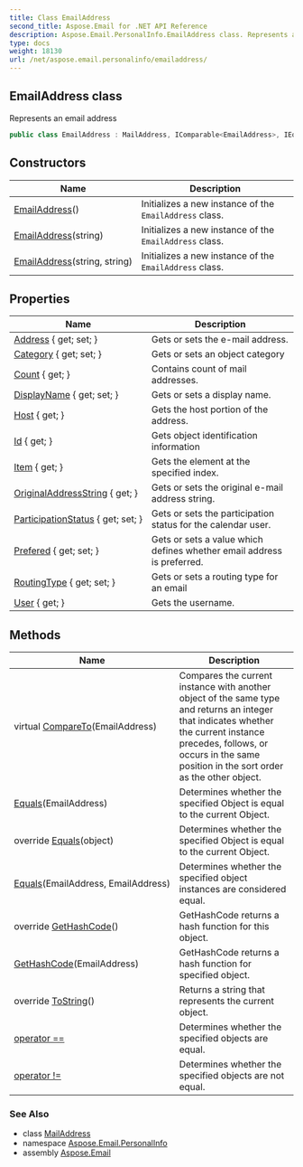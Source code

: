 ```yaml
---
title: Class EmailAddress
second_title: Aspose.Email for .NET API Reference
description: Aspose.Email.PersonalInfo.EmailAddress class. Represents an email address
type: docs
weight: 18130
url: /net/aspose.email.personalinfo/emailaddress/
---
```

## EmailAddress class

Represents an email address

```csharp
public class EmailAddress : MailAddress, IComparable<EmailAddress>, IEquatable<EmailAddress>
```

## Constructors

| Name | Description |
| --- | --- |
| [EmailAddress](emailaddress/#constructor)() | Initializes a new instance of the `EmailAddress` class. |
| [EmailAddress](emailaddress/#constructor_1)(string) | Initializes a new instance of the `EmailAddress` class. |
| [EmailAddress](emailaddress/#constructor_2)(string, string) | Initializes a new instance of the `EmailAddress` class. |

## Properties

| Name | Description |
| --- | --- |
| [Address](../../aspose.email/mailaddress/address/) { get; set; } | Gets or sets the e-mail address. |
| [Category](../../aspose.email.personalinfo/emailaddress/category/) { get; set; } | Gets or sets an object category |
| [Count](../../aspose.email/mailaddress/count/) { get; } | Contains count of mail addresses. |
| [DisplayName](../../aspose.email/mailaddress/displayname/) { get; set; } | Gets or sets a display name. |
| [Host](../../aspose.email/mailaddress/host/) { get; } | Gets the host portion of the address. |
| [Id](../../aspose.email/mailaddress/id/) { get; } | Gets object identification information |
| [Item](../../aspose.email/mailaddress/item/) { get; } | Gets the element at the specified index. |
| [OriginalAddressString](../../aspose.email/mailaddress/originaladdressstring/) { get; } | Gets or sets the original e-mail address string. |
| [ParticipationStatus](../../aspose.email/mailaddress/participationstatus/) { get; set; } | Gets or sets the participation status for the calendar user. |
| [Prefered](../../aspose.email.personalinfo/emailaddress/prefered/) { get; set; } | Gets or sets a value which defines whether email address is preferred. |
| [RoutingType](../../aspose.email.personalinfo/emailaddress/routingtype/) { get; set; } | Gets or sets a routing type for an email |
| [User](../../aspose.email/mailaddress/user/) { get; } | Gets the username. |

## Methods

| Name | Description |
| --- | --- |
| virtual [CompareTo](../../aspose.email.personalinfo/emailaddress/compareto/)(EmailAddress) | Compares the current instance with another object of the same type and returns an integer that indicates whether the current instance precedes, follows, or occurs in the same position in the sort order as the other object. |
| [Equals](../../aspose.email.personalinfo/emailaddress/equals/#equals)(EmailAddress) | Determines whether the specified Object is equal to the current Object. |
| override [Equals](../../aspose.email.personalinfo/emailaddress/equals/#equals_2)(object) | Determines whether the specified Object is equal to the current Object. |
| [Equals](../../aspose.email.personalinfo/emailaddress/equals/#equals_1)(EmailAddress, EmailAddress) | Determines whether the specified object instances are considered equal. |
| override [GetHashCode](../../aspose.email.personalinfo/emailaddress/gethashcode/#gethashcode)() | GetHashCode returns a hash function for this object. |
| [GetHashCode](../../aspose.email.personalinfo/emailaddress/gethashcode/#gethashcode_1)(EmailAddress) | GetHashCode returns a hash function for specified object. |
| override [ToString](../../aspose.email.personalinfo/emailaddress/tostring/)() | Returns a string that represents the current object. |
| [operator ==](../../aspose.email.personalinfo/emailaddress/op_equality/) | Determines whether the specified objects are equal. |
| [operator !=](../../aspose.email.personalinfo/emailaddress/op_inequality/) | Determines whether the specified objects are not equal. |

### See Also

* class [MailAddress](../../aspose.email/mailaddress/)
* namespace [Aspose.Email.PersonalInfo](../../aspose.email.personalinfo/)
* assembly [Aspose.Email](../../)


